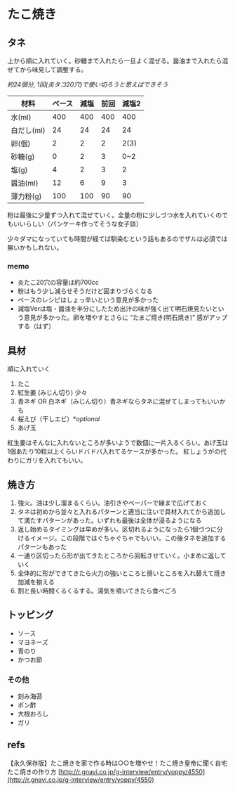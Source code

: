 # たこ焼き

## タネ

上から順に入れていく。砂糖まで入れたら一旦よく混ぜる。醤油まで入れたら混ぜてから味見して調整する。

*約24個分, 1回(炎タコ20穴)で使い切ろうと思えばできそう*

| 材料   | ベース | 減塩 | 前回 | 減塩2 |
| ---       | --- | ---  | ---  | ---   |
| 水(ml)    | 400 |  400 |  400 |   400 |
| 白だし(ml)|  24 |   24 |   24 |    24 |
| 卵(個)    |   2 |    2 |    2 |   2(3)|
| 砂糖(g)   |   0 |    2 |    3 |   0~2 |
| 塩(g)     |   4 |    2 |    3 |     2 |
| 醤油(ml)  |  12 |    6 |    9 |     3 |
| 薄力粉(g) | 100 |  100 |   90 |    90 |

粉は最後に少量ずつ入れて混ぜていく。全量の粉に少しづつ水を入れていくのでもいいらしい（パンケーキ作ってそうな女子談）

少々ダマになっていても時間が経てば馴染むという話もあるのでザルは必須では無いかもしれない。


### memo

- 炎たこ20穴の容量は約700cc
- 粉はもう少し減らせそうだけど固まりづらくなる
- ベースのレシピはしょっ辛いという意見が多かった
- 減塩Verは塩・醤油を半分にしたため出汁の味が強く出て明石焼見たいという意見が多かった。卵を増やすとさらに “たまご焼き(明石焼き)” 感がアップする（はず）

## 具材

順に入れていく

1. たこ
1. 紅生姜 (みじん切り) 少々
1. 青ネギ OR 白ネギ（みじん切り）青ネギならタネに混ぜてしまってもいいかも
1. 桜えび（干しエビ）**optional*
1. あげ玉

紅生姜はそんなに入れないところが多いようで数個に一片入るくらい。あげ玉は1個あたり10粒以上くらいドバドバ入れてるケースが多かった。
紅しょうがの代わりにガリを入れてもいい。

## 焼き方

1. 強火。油は少し溜まるくらい。油引きやペーパーで縁まで広げておく
1. タネは初めから並々と入れるパターンと適当に注いで具材入れてから追加して満たすパターンがあった。いずれも最後は全体が浸るようになる
2. 返し始めるタイミングは早めが多い。区切れるようになったら1個づつに分けるイメージ。この段階ではぐちゃぐちゃでもいい。この後タネを追加するパターンもあった
3. 一通り区切ったら形が出てきたところから回転させていく。小まめに返していく
4. 全体的に形ができてきたら火力の強いところと弱いところを入れ替えて焼き加減を揃える
5. 割と長い時間くるくるする。湯気を噴いてきたら食べごろ

## トッピング

- ソース
- マヨネーズ
- 青のり
- かつお節

### その他

- 刻み海苔
- ポン酢
- 大根おろし
- ガリ

## refs

【永久保存版】たこ焼きを家で作る時は○○を増やせ！たこ焼き皇帝に聞く自宅たこ焼きの作り方
[http://r.gnavi.co.jp/g-interview/entry/yoppy/4550](http://r.gnavi.co.jp/g-interview/entry/yoppy/4550)
